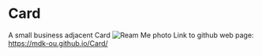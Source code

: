 # Card
A small business adjacent Card
![Ream Me photo](https://user-images.githubusercontent.com/97694988/155238615-14e15a88-3d37-45fe-a3cb-50970e34cbdf.PNG)
Link to github web page: https://mdk-ou.github.io/Card/
